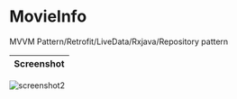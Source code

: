 # MovieInfo
MVVM Pattern/Retrofit/LiveData/Rxjava/Repository pattern

Screenshot  |  
------------ | 
![screenshot2](https://github.com/devPaw/MovieInfo/blob/master/Screenshot_1518263544.jpg)



